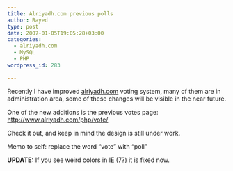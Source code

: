 ```yaml
---
title: Alriyadh.com previous polls
author: Rayed
type: post
date: 2007-01-05T19:05:28+03:00
categories:
  - alriyadh.com
  - MySQL
  - PHP
wordpress_id: 283

---
```

<p>Recently I have improved <a href="http://www.alriyadh.com/">alriyadh.com</a> voting system, many of them are in administration area, some of these changes will be visible in the near future.</p>
<p>One of the new additions is the previous votes page:<br />
<a href="http://www.alriyadh.com/php/vote/">http://www.alriyadh.com/php/vote/</a></p>
<p>Check it out, and keep in mind the design is still under work.</p>
<p>Memo to self: replace the word &#8220;vote&#8221; with &#8220;poll&#8221;</p>
<p><strong>UPDATE:</strong> If you see weird colors in IE (7?) it is fixed now.</p>
